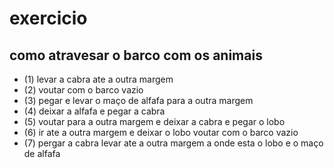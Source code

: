 # exercicio 

## como atravesar o barco com os animais

- (1) levar a cabra ate a outra margem 
- (2) voutar com o barco vazio
- (3) pegar e levar o maço de alfafa para a outra margem
- (4) deixar a alfafa e pegar a cabra
- (5) voutar para a outra margem e deixar a cabra e pegar o lobo
- (6) ir ate a outra margem e deixar o lobo voutar com o barco vazio
- (7) pergar a cabra levar ate a outra margem a onde esta o lobo e o maço de alfafa